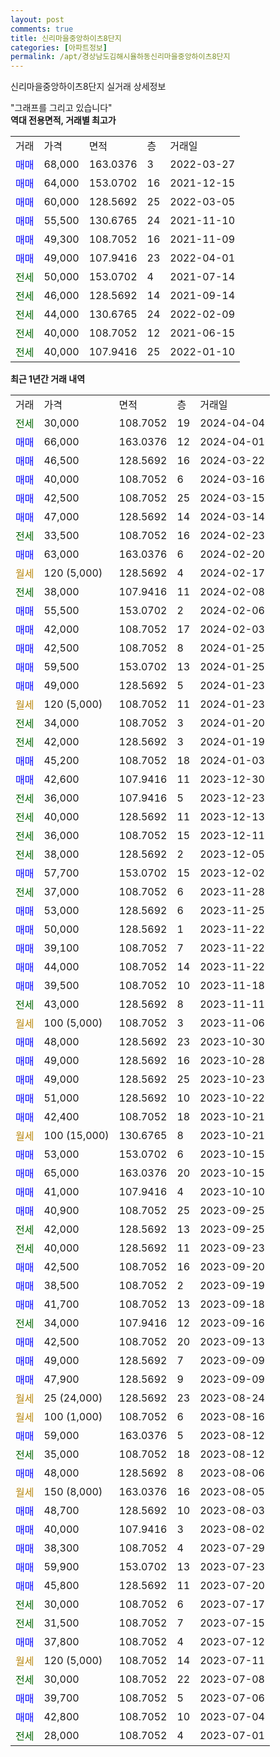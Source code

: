 ```yaml
---
layout: post
comments: true
title: 신리마을중앙하이츠8단지
categories: [아파트정보]
permalink: /apt/경상남도김해시율하동신리마을중앙하이츠8단지
---
```


신리마을중앙하이츠8단지 실거래 상세정보

<script type="text/javascript">
  google.charts.load('current', {'packages':['line', 'corechart']});
  google.charts.setOnLoadCallback(drawChart);

  function drawChart() {
    var data = new google.visualization.DataTable();
    data.addColumn('date', '거래일');
    data.addColumn('number', "매매");
    data.addColumn('number', "전세");
    data.addColumn('number', "전매");

    data.addRows([[new Date(Date.parse("2024-04-04")), null, 30000, null], [new Date(Date.parse("2024-04-01")), 66000, null, null], [new Date(Date.parse("2024-03-22")), 46500, null, null], [new Date(Date.parse("2024-03-16")), 40000, null, null], [new Date(Date.parse("2024-03-15")), 42500, null, null], [new Date(Date.parse("2024-03-14")), 47000, null, null], [new Date(Date.parse("2024-02-23")), null, 33500, null], [new Date(Date.parse("2024-02-20")), 63000, null, null], [new Date(Date.parse("2024-02-17")), null, null, null], [new Date(Date.parse("2024-02-08")), null, 38000, null], [new Date(Date.parse("2024-02-06")), 55500, null, null], [new Date(Date.parse("2024-02-03")), 42000, null, null], [new Date(Date.parse("2024-01-25")), 42500, null, null], [new Date(Date.parse("2024-01-25")), 59500, null, null], [new Date(Date.parse("2024-01-23")), 49000, null, null], [new Date(Date.parse("2024-01-23")), null, null, null], [new Date(Date.parse("2024-01-20")), null, 34000, null], [new Date(Date.parse("2024-01-19")), null, 42000, null], [new Date(Date.parse("2024-01-03")), 45200, null, null], [new Date(Date.parse("2023-12-30")), 42600, null, null], [new Date(Date.parse("2023-12-23")), null, 36000, null], [new Date(Date.parse("2023-12-13")), null, 40000, null], [new Date(Date.parse("2023-12-11")), null, 36000, null], [new Date(Date.parse("2023-12-05")), null, 38000, null], [new Date(Date.parse("2023-12-02")), 57700, null, null], [new Date(Date.parse("2023-11-28")), null, 37000, null], [new Date(Date.parse("2023-11-25")), 53000, null, null], [new Date(Date.parse("2023-11-22")), 50000, null, null], [new Date(Date.parse("2023-11-22")), 39100, null, null], [new Date(Date.parse("2023-11-22")), 44000, null, null], [new Date(Date.parse("2023-11-18")), 39500, null, null], [new Date(Date.parse("2023-11-11")), null, 43000, null], [new Date(Date.parse("2023-11-06")), null, null, null], [new Date(Date.parse("2023-10-30")), 48000, null, null], [new Date(Date.parse("2023-10-28")), 49000, null, null], [new Date(Date.parse("2023-10-23")), 49000, null, null], [new Date(Date.parse("2023-10-22")), 51000, null, null], [new Date(Date.parse("2023-10-21")), 42400, null, null], [new Date(Date.parse("2023-10-21")), null, null, null], [new Date(Date.parse("2023-10-15")), 53000, null, null], [new Date(Date.parse("2023-10-15")), 65000, null, null], [new Date(Date.parse("2023-10-10")), 41000, null, null], [new Date(Date.parse("2023-09-25")), 40900, null, null], [new Date(Date.parse("2023-09-25")), null, 42000, null], [new Date(Date.parse("2023-09-23")), null, 40000, null], [new Date(Date.parse("2023-09-20")), 42500, null, null], [new Date(Date.parse("2023-09-19")), 38500, null, null], [new Date(Date.parse("2023-09-18")), 41700, null, null], [new Date(Date.parse("2023-09-16")), null, 34000, null], [new Date(Date.parse("2023-09-13")), 42500, null, null], [new Date(Date.parse("2023-09-09")), 49000, null, null], [new Date(Date.parse("2023-09-09")), 47900, null, null], [new Date(Date.parse("2023-08-24")), null, null, null], [new Date(Date.parse("2023-08-16")), null, null, null], [new Date(Date.parse("2023-08-12")), 59000, null, null], [new Date(Date.parse("2023-08-12")), null, 35000, null], [new Date(Date.parse("2023-08-06")), 48000, null, null], [new Date(Date.parse("2023-08-05")), null, null, null], [new Date(Date.parse("2023-08-03")), 48700, null, null], [new Date(Date.parse("2023-08-02")), 40000, null, null], [new Date(Date.parse("2023-07-29")), 38300, null, null], [new Date(Date.parse("2023-07-23")), 59900, null, null], [new Date(Date.parse("2023-07-20")), 45800, null, null], [new Date(Date.parse("2023-07-17")), null, 30000, null], [new Date(Date.parse("2023-07-15")), null, 31500, null], [new Date(Date.parse("2023-07-12")), 37800, null, null], [new Date(Date.parse("2023-07-11")), null, null, null], [new Date(Date.parse("2023-07-08")), null, 30000, null], [new Date(Date.parse("2023-07-06")), 39700, null, null], [new Date(Date.parse("2023-07-04")), 42800, null, null], [new Date(Date.parse("2023-07-01")), null, 28000, null]]);

    var options = {
      hAxis: {
        format: 'yyyy/MM/dd'
      },    
      lineWidth: 0,
      pointsVisible: true,    
      title: '최근 1년간 유형별 실거래가 분포',
      legend: { position: 'bottom' }
    };

    var formatter = new google.visualization.NumberFormat({pattern:'###,###'} );
    formatter.format(data, 1);
    formatter.format(data, 2);
    
    setTimeout(function() {
        var chart = new google.visualization.LineChart(document.getElementById('columnchart_material'));
        chart.draw(data, (options));
        document.getElementById('loading').style.display = 'none';
    }, 200);
  }
</script>


<div id="loading" style="z-index:20; display: block; margin-left: 0px">"그래프를 그리고 있습니다"</div>
<div id="columnchart_material" style="width: 95%; margin-left: 0px; display: block"></div>
<!-- contents start -->
<b>역대 전용면적, 거래별 최고가</b>
<table class="sortable">
    <tr>
      <td>거래</td>
      <td>가격</td>
      <td>면적</td>
      <td>층</td>
      <td>거래일</td>
    </tr>
        <tr>
          <td><a style="color: blue">매매</a></td>
          <td>68,000</td>
          <td>163.0376</td>
          <td>3</td>
          <td>2022-03-27</td>
        </tr>            <tr>
          <td><a style="color: blue">매매</a></td>
          <td>64,000</td>
          <td>153.0702</td>
          <td>16</td>
          <td>2021-12-15</td>
        </tr>            <tr>
          <td><a style="color: blue">매매</a></td>
          <td>60,000</td>
          <td>128.5692</td>
          <td>25</td>
          <td>2022-03-05</td>
        </tr>            <tr>
          <td><a style="color: blue">매매</a></td>
          <td>55,500</td>
          <td>130.6765</td>
          <td>24</td>
          <td>2021-11-10</td>
        </tr>            <tr>
          <td><a style="color: blue">매매</a></td>
          <td>49,300</td>
          <td>108.7052</td>
          <td>16</td>
          <td>2021-11-09</td>
        </tr>            <tr>
          <td><a style="color: blue">매매</a></td>
          <td>49,000</td>
          <td>107.9416</td>
          <td>23</td>
          <td>2022-04-01</td>
        </tr>        
        <tr>
              <td><a style="color: darkgreen">전세</a></td>
              <td>50,000</td>
              <td>153.0702</td>
              <td>4</td>
              <td>2021-07-14</td>
            </tr>            <tr>
              <td><a style="color: darkgreen">전세</a></td>
              <td>46,000</td>
              <td>128.5692</td>
              <td>14</td>
              <td>2021-09-14</td>
            </tr>            <tr>
              <td><a style="color: darkgreen">전세</a></td>
              <td>44,000</td>
              <td>130.6765</td>
              <td>24</td>
              <td>2022-02-09</td>
            </tr>            <tr>
              <td><a style="color: darkgreen">전세</a></td>
              <td>40,000</td>
              <td>108.7052</td>
              <td>12</td>
              <td>2021-06-15</td>
            </tr>            <tr>
              <td><a style="color: darkgreen">전세</a></td>
              <td>40,000</td>
              <td>107.9416</td>
              <td>25</td>
              <td>2022-01-10</td>
            </tr>        
    
</table>

<b>최근 1년간 거래 내역</b>

<table class="sortable">
    <tr>
      <td>거래</td>
      <td>가격</td>
      <td>면적</td>
      <td>층</td>
      <td>거래일</td>
    </tr>
    <tr>
      <td><a style="color: darkgreen">전세</a></td>
      <td>30,000</td>
      <td>108.7052</td>
      <td>19</td>
      <td>2024-04-04</td>
    </tr>          <tr>
      <td><a style="color: blue">매매</a></td>
      <td>66,000</td>
      <td>163.0376</td>
      <td>12</td>
      <td>2024-04-01</td>
    </tr>          <tr>
      <td><a style="color: blue">매매</a></td>
      <td>46,500</td>
      <td>128.5692</td>
      <td>16</td>
      <td>2024-03-22</td>
    </tr>          <tr>
      <td><a style="color: blue">매매</a></td>
      <td>40,000</td>
      <td>108.7052</td>
      <td>6</td>
      <td>2024-03-16</td>
    </tr>          <tr>
      <td><a style="color: blue">매매</a></td>
      <td>42,500</td>
      <td>108.7052</td>
      <td>25</td>
      <td>2024-03-15</td>
    </tr>          <tr>
      <td><a style="color: blue">매매</a></td>
      <td>47,000</td>
      <td>128.5692</td>
      <td>14</td>
      <td>2024-03-14</td>
    </tr>          <tr>
      <td><a style="color: darkgreen">전세</a></td>
      <td>33,500</td>
      <td>108.7052</td>
      <td>16</td>
      <td>2024-02-23</td>
    </tr>          <tr>
      <td><a style="color: blue">매매</a></td>
      <td>63,000</td>
      <td>163.0376</td>
      <td>6</td>
      <td>2024-02-20</td>
    </tr>          <tr>
      <td><a style="color: darkgoldenrod">월세</a></td>
      <td>120 (5,000)</td>
      <td>128.5692</td>
      <td>4</td>
      <td>2024-02-17</td>
    </tr>          <tr>
      <td><a style="color: darkgreen">전세</a></td>
      <td>38,000</td>
      <td>107.9416</td>
      <td>11</td>
      <td>2024-02-08</td>
    </tr>          <tr>
      <td><a style="color: blue">매매</a></td>
      <td>55,500</td>
      <td>153.0702</td>
      <td>2</td>
      <td>2024-02-06</td>
    </tr>          <tr>
      <td><a style="color: blue">매매</a></td>
      <td>42,000</td>
      <td>108.7052</td>
      <td>17</td>
      <td>2024-02-03</td>
    </tr>          <tr>
      <td><a style="color: blue">매매</a></td>
      <td>42,500</td>
      <td>108.7052</td>
      <td>8</td>
      <td>2024-01-25</td>
    </tr>          <tr>
      <td><a style="color: blue">매매</a></td>
      <td>59,500</td>
      <td>153.0702</td>
      <td>13</td>
      <td>2024-01-25</td>
    </tr>          <tr>
      <td><a style="color: blue">매매</a></td>
      <td>49,000</td>
      <td>128.5692</td>
      <td>5</td>
      <td>2024-01-23</td>
    </tr>          <tr>
      <td><a style="color: darkgoldenrod">월세</a></td>
      <td>120 (5,000)</td>
      <td>108.7052</td>
      <td>11</td>
      <td>2024-01-23</td>
    </tr>          <tr>
      <td><a style="color: darkgreen">전세</a></td>
      <td>34,000</td>
      <td>108.7052</td>
      <td>3</td>
      <td>2024-01-20</td>
    </tr>          <tr>
      <td><a style="color: darkgreen">전세</a></td>
      <td>42,000</td>
      <td>128.5692</td>
      <td>3</td>
      <td>2024-01-19</td>
    </tr>          <tr>
      <td><a style="color: blue">매매</a></td>
      <td>45,200</td>
      <td>108.7052</td>
      <td>18</td>
      <td>2024-01-03</td>
    </tr>          <tr>
      <td><a style="color: blue">매매</a></td>
      <td>42,600</td>
      <td>107.9416</td>
      <td>11</td>
      <td>2023-12-30</td>
    </tr>          <tr>
      <td><a style="color: darkgreen">전세</a></td>
      <td>36,000</td>
      <td>107.9416</td>
      <td>5</td>
      <td>2023-12-23</td>
    </tr>          <tr>
      <td><a style="color: darkgreen">전세</a></td>
      <td>40,000</td>
      <td>128.5692</td>
      <td>11</td>
      <td>2023-12-13</td>
    </tr>          <tr>
      <td><a style="color: darkgreen">전세</a></td>
      <td>36,000</td>
      <td>108.7052</td>
      <td>15</td>
      <td>2023-12-11</td>
    </tr>          <tr>
      <td><a style="color: darkgreen">전세</a></td>
      <td>38,000</td>
      <td>128.5692</td>
      <td>2</td>
      <td>2023-12-05</td>
    </tr>          <tr>
      <td><a style="color: blue">매매</a></td>
      <td>57,700</td>
      <td>153.0702</td>
      <td>15</td>
      <td>2023-12-02</td>
    </tr>          <tr>
      <td><a style="color: darkgreen">전세</a></td>
      <td>37,000</td>
      <td>108.7052</td>
      <td>6</td>
      <td>2023-11-28</td>
    </tr>          <tr>
      <td><a style="color: blue">매매</a></td>
      <td>53,000</td>
      <td>128.5692</td>
      <td>6</td>
      <td>2023-11-25</td>
    </tr>          <tr>
      <td><a style="color: blue">매매</a></td>
      <td>50,000</td>
      <td>128.5692</td>
      <td>1</td>
      <td>2023-11-22</td>
    </tr>          <tr>
      <td><a style="color: blue">매매</a></td>
      <td>39,100</td>
      <td>108.7052</td>
      <td>7</td>
      <td>2023-11-22</td>
    </tr>          <tr>
      <td><a style="color: blue">매매</a></td>
      <td>44,000</td>
      <td>108.7052</td>
      <td>14</td>
      <td>2023-11-22</td>
    </tr>          <tr>
      <td><a style="color: blue">매매</a></td>
      <td>39,500</td>
      <td>108.7052</td>
      <td>10</td>
      <td>2023-11-18</td>
    </tr>          <tr>
      <td><a style="color: darkgreen">전세</a></td>
      <td>43,000</td>
      <td>128.5692</td>
      <td>8</td>
      <td>2023-11-11</td>
    </tr>          <tr>
      <td><a style="color: darkgoldenrod">월세</a></td>
      <td>100 (5,000)</td>
      <td>108.7052</td>
      <td>3</td>
      <td>2023-11-06</td>
    </tr>          <tr>
      <td><a style="color: blue">매매</a></td>
      <td>48,000</td>
      <td>128.5692</td>
      <td>23</td>
      <td>2023-10-30</td>
    </tr>          <tr>
      <td><a style="color: blue">매매</a></td>
      <td>49,000</td>
      <td>128.5692</td>
      <td>16</td>
      <td>2023-10-28</td>
    </tr>          <tr>
      <td><a style="color: blue">매매</a></td>
      <td>49,000</td>
      <td>128.5692</td>
      <td>25</td>
      <td>2023-10-23</td>
    </tr>          <tr>
      <td><a style="color: blue">매매</a></td>
      <td>51,000</td>
      <td>128.5692</td>
      <td>10</td>
      <td>2023-10-22</td>
    </tr>          <tr>
      <td><a style="color: blue">매매</a></td>
      <td>42,400</td>
      <td>108.7052</td>
      <td>18</td>
      <td>2023-10-21</td>
    </tr>          <tr>
      <td><a style="color: darkgoldenrod">월세</a></td>
      <td>100 (15,000)</td>
      <td>130.6765</td>
      <td>8</td>
      <td>2023-10-21</td>
    </tr>          <tr>
      <td><a style="color: blue">매매</a></td>
      <td>53,000</td>
      <td>153.0702</td>
      <td>6</td>
      <td>2023-10-15</td>
    </tr>          <tr>
      <td><a style="color: blue">매매</a></td>
      <td>65,000</td>
      <td>163.0376</td>
      <td>20</td>
      <td>2023-10-15</td>
    </tr>          <tr>
      <td><a style="color: blue">매매</a></td>
      <td>41,000</td>
      <td>107.9416</td>
      <td>4</td>
      <td>2023-10-10</td>
    </tr>          <tr>
      <td><a style="color: blue">매매</a></td>
      <td>40,900</td>
      <td>108.7052</td>
      <td>25</td>
      <td>2023-09-25</td>
    </tr>          <tr>
      <td><a style="color: darkgreen">전세</a></td>
      <td>42,000</td>
      <td>128.5692</td>
      <td>13</td>
      <td>2023-09-25</td>
    </tr>          <tr>
      <td><a style="color: darkgreen">전세</a></td>
      <td>40,000</td>
      <td>128.5692</td>
      <td>11</td>
      <td>2023-09-23</td>
    </tr>          <tr>
      <td><a style="color: blue">매매</a></td>
      <td>42,500</td>
      <td>108.7052</td>
      <td>16</td>
      <td>2023-09-20</td>
    </tr>          <tr>
      <td><a style="color: blue">매매</a></td>
      <td>38,500</td>
      <td>108.7052</td>
      <td>2</td>
      <td>2023-09-19</td>
    </tr>          <tr>
      <td><a style="color: blue">매매</a></td>
      <td>41,700</td>
      <td>108.7052</td>
      <td>13</td>
      <td>2023-09-18</td>
    </tr>          <tr>
      <td><a style="color: darkgreen">전세</a></td>
      <td>34,000</td>
      <td>107.9416</td>
      <td>12</td>
      <td>2023-09-16</td>
    </tr>          <tr>
      <td><a style="color: blue">매매</a></td>
      <td>42,500</td>
      <td>108.7052</td>
      <td>20</td>
      <td>2023-09-13</td>
    </tr>          <tr>
      <td><a style="color: blue">매매</a></td>
      <td>49,000</td>
      <td>128.5692</td>
      <td>7</td>
      <td>2023-09-09</td>
    </tr>          <tr>
      <td><a style="color: blue">매매</a></td>
      <td>47,900</td>
      <td>128.5692</td>
      <td>9</td>
      <td>2023-09-09</td>
    </tr>          <tr>
      <td><a style="color: darkgoldenrod">월세</a></td>
      <td>25 (24,000)</td>
      <td>128.5692</td>
      <td>23</td>
      <td>2023-08-24</td>
    </tr>          <tr>
      <td><a style="color: darkgoldenrod">월세</a></td>
      <td>100 (1,000)</td>
      <td>108.7052</td>
      <td>6</td>
      <td>2023-08-16</td>
    </tr>          <tr>
      <td><a style="color: blue">매매</a></td>
      <td>59,000</td>
      <td>163.0376</td>
      <td>5</td>
      <td>2023-08-12</td>
    </tr>          <tr>
      <td><a style="color: darkgreen">전세</a></td>
      <td>35,000</td>
      <td>108.7052</td>
      <td>18</td>
      <td>2023-08-12</td>
    </tr>          <tr>
      <td><a style="color: blue">매매</a></td>
      <td>48,000</td>
      <td>128.5692</td>
      <td>8</td>
      <td>2023-08-06</td>
    </tr>          <tr>
      <td><a style="color: darkgoldenrod">월세</a></td>
      <td>150 (8,000)</td>
      <td>163.0376</td>
      <td>16</td>
      <td>2023-08-05</td>
    </tr>          <tr>
      <td><a style="color: blue">매매</a></td>
      <td>48,700</td>
      <td>128.5692</td>
      <td>10</td>
      <td>2023-08-03</td>
    </tr>          <tr>
      <td><a style="color: blue">매매</a></td>
      <td>40,000</td>
      <td>107.9416</td>
      <td>3</td>
      <td>2023-08-02</td>
    </tr>          <tr>
      <td><a style="color: blue">매매</a></td>
      <td>38,300</td>
      <td>108.7052</td>
      <td>4</td>
      <td>2023-07-29</td>
    </tr>          <tr>
      <td><a style="color: blue">매매</a></td>
      <td>59,900</td>
      <td>153.0702</td>
      <td>13</td>
      <td>2023-07-23</td>
    </tr>          <tr>
      <td><a style="color: blue">매매</a></td>
      <td>45,800</td>
      <td>128.5692</td>
      <td>11</td>
      <td>2023-07-20</td>
    </tr>          <tr>
      <td><a style="color: darkgreen">전세</a></td>
      <td>30,000</td>
      <td>108.7052</td>
      <td>6</td>
      <td>2023-07-17</td>
    </tr>          <tr>
      <td><a style="color: darkgreen">전세</a></td>
      <td>31,500</td>
      <td>108.7052</td>
      <td>7</td>
      <td>2023-07-15</td>
    </tr>          <tr>
      <td><a style="color: blue">매매</a></td>
      <td>37,800</td>
      <td>108.7052</td>
      <td>4</td>
      <td>2023-07-12</td>
    </tr>          <tr>
      <td><a style="color: darkgoldenrod">월세</a></td>
      <td>120 (5,000)</td>
      <td>108.7052</td>
      <td>14</td>
      <td>2023-07-11</td>
    </tr>          <tr>
      <td><a style="color: darkgreen">전세</a></td>
      <td>30,000</td>
      <td>108.7052</td>
      <td>22</td>
      <td>2023-07-08</td>
    </tr>          <tr>
      <td><a style="color: blue">매매</a></td>
      <td>39,700</td>
      <td>108.7052</td>
      <td>5</td>
      <td>2023-07-06</td>
    </tr>          <tr>
      <td><a style="color: blue">매매</a></td>
      <td>42,800</td>
      <td>108.7052</td>
      <td>10</td>
      <td>2023-07-04</td>
    </tr>          <tr>
      <td><a style="color: darkgreen">전세</a></td>
      <td>28,000</td>
      <td>108.7052</td>
      <td>4</td>
      <td>2023-07-01</td>
    </tr>      </table>
<!-- contents end -->    

